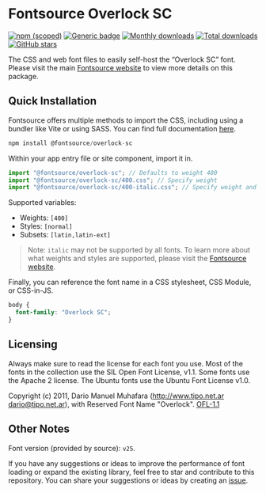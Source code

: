 # Fontsource Overlock SC

[![npm (scoped)](https://img.shields.io/npm/v/@fontsource/overlock-sc?color=brightgreen)](https://www.npmjs.com/package/@fontsource/overlock-sc) [![Generic badge](https://img.shields.io/badge/fontsource-passing-brightgreen)](https://github.com/fontsource/fontsource) [![Monthly downloads](https://badgen.net/npm/dm/@fontsource/overlock-sc)](https://github.com/fontsource/fontsource) [![Total downloads](https://badgen.net/npm/dt/@fontsource/overlock-sc)](https://github.com/fontsource/fontsource) [![GitHub stars](https://img.shields.io/github/stars/fontsource/fontsource.svg?style=social&label=Star)](https://github.com/fontsource/fontsource/stargazers)

The CSS and web font files to easily self-host the “Overlock SC” font. Please visit the main [Fontsource website](https://fontsource.org/fonts/overlock-sc) to view more details on this package.

## Quick Installation

Fontsource offers multiple methods to import the CSS, including using a bundler like Vite or using SASS. You can find full documentation [here](https://fontsource.org/docs/getting-started/introduction).

```javascript
npm install @fontsource/overlock-sc
```

Within your app entry file or site component, import it in.

```javascript
import "@fontsource/overlock-sc"; // Defaults to weight 400
import "@fontsource/overlock-sc/400.css"; // Specify weight
import "@fontsource/overlock-sc/400-italic.css"; // Specify weight and style
```

Supported variables:
- Weights: `[400]`
- Styles: `[normal]`
- Subsets: `[latin,latin-ext]`

> Note: `italic` may not be supported by all fonts. To learn more about what weights and styles are supported, please visit the [Fontsource website](https://fontsource.org/fonts/overlock-sc).

Finally, you can reference the font name in a CSS stylesheet, CSS Module, or CSS-in-JS.

```css
body {
  font-family: "Overlock SC";
}
```

## Licensing
Always make sure to read the license for each font you use. Most of the fonts in the collection use the SIL Open Font License, v1.1. Some fonts use the Apache 2 license. The Ubuntu fonts use the Ubuntu Font License v1.0.

Copyright (c) 2011, Dario Manuel Muhafara (http://www.tipo.net.ar dario@tipo.net.ar), with Reserved Font Name "Overlock".
[OFL-1.1](https://openfontlicense.org)

## Other Notes
Font version (provided by source): `v25`.

If you have any suggestions or ideas to improve the performance of font loading or expand the existing library, feel free to star and contribute to this repository. You can share your suggestions or ideas by creating an [issue](https://github.com/fontsource/fontsource/issues).